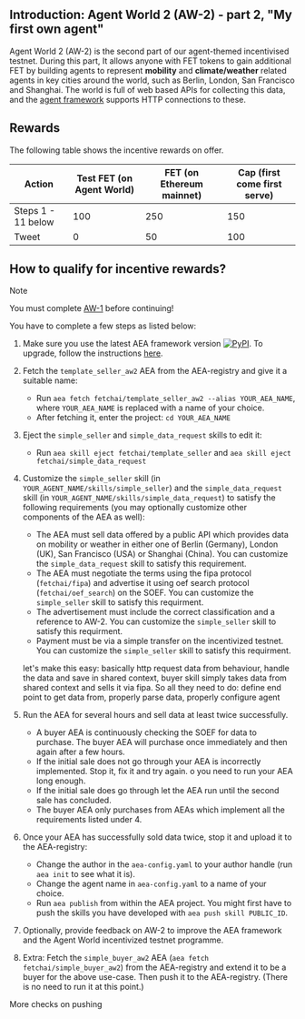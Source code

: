 ## Introduction: Agent World 2 (AW-2) - part 2, "My first own agent"

Agent World 2 (AW-2) is the second part of our agent-themed incentivised testnet. During this part, It allows anyone with FET tokens to gain additional FET by building agents to represent **mobility** and **climate/weather** related agents in key cities around the world, such as Berlin, London, San Francisco and Shanghai. The world is full of web based APIs for collecting this data, and the <a href="../../aea">agent framework</a> supports HTTP connections to these.

## Rewards

The following table shows the incentive rewards on offer.

Action             | Test FET (on Agent World)  | FET (on Ethereum mainnet) | Cap (first come first serve)
------------------ | -------------------------- | ------------------------- | ----------------------------
Steps 1 - 11 below | 100                        | 250                       | 150
Tweet              | 0                          | 50                        | 100

## How to qualify for incentive rewards?

<div class="admonition note">
  <p class="admonition-title">Note</p>
  <p>You must complete <a href="../quickstart-aw2">AW-1</a> before continuing!</p>
</div>

You have to complete a few steps as listed below:

1. Make sure you use the latest AEA framework version <a href="https://img.shields.io/pypi/v/aea" target="_blank"><img alt="PyPI" src="https://img.shields.io/pypi/v/aea" /></a>. To upgrade, follow the instructions <a href="../../aea/version" target="_blank">here</a>.

2. Fetch the `template_seller_aw2` AEA from the AEA-registry and give it a suitable name:

	- Run `aea fetch fetchai/template_seller_aw2 --alias YOUR_AEA_NAME`, where `YOUR_AEA_NAME` is replaced with a name of your choice.
	- After fetching it, enter the project: `cd YOUR_AEA_NAME`

3. Eject the `simple_seller` and `simple_data_request` skills to edit it:

	- Run `aea skill eject fetchai/template_seller` and `aea skill eject fetchai/simple_data_request`

4. Customize the `simple_seller` skill (in `YOUR_AGENT_NAME/skills/simple_seller`) and the `simple_data_request` skill (in `YOUR_AGENT_NAME/skills/simple_data_request`) to satisfy the following requirements (you may optionally customize other components of the AEA as well):

	- The AEA must sell data offered by a public API which provides data on mobility or weather in either one of Berlin (Germany), London (UK), San Francisco (USA) or Shanghai (China). You can customize the `simple_data_request` skill to satisfy this requirement.
	- The AEA must negotiate the terms using the fipa protocol (`fetchai/fipa`) and advertise it using oef search protocol (`fetchai/oef_search`) on the SOEF. You can customize the `simple_seller` skill to satisfy this requirment.
	- The advertisement must include the correct classification and a reference to AW-2. You can customize the `simple_seller` skill to satisfy this requirment.
	- Payment must be via a simple transfer on the incentivized testnet. You can customize the `simple_seller` skill to satisfy this requirment.

	let's make this easy: basically http request data from behaviour, handle the data and save in shared context, buyer skill simply takes data from shared context and sells it via fipa. So all they need to do: define end point to get data from, properly parse data, properly configure agent

5. Run the AEA for several hours and sell data at least twice successfully.

	- A buyer AEA is continuously checking the SOEF for data to purchase. The buyer AEA will purchase once immediately and then again after a few hours.
	- If the initial sale does not go through your AEA is incorrectly implemented. Stop it, fix it and try again.
	o you need to run your AEA long enough.
	- If the initial sale does go through let the AEA run until the second sale has concluded.
	- The buyer AEA only purchases from AEAs which implement all the requirements listed under 4.

6. Once your AEA has successfully sold data twice, stop it and upload it to the AEA-registry:

	- Change the author in the `aea-config.yaml` to your author handle (run `aea init` to see what it is).
	- Change the agent name in `aea-config.yaml` to a name of your choice.
	- Run `aea publish` from within the AEA project. You might first have to push the skills you have developed with `aea push skill PUBLIC_ID`.

7. Optionally, provide feedback on AW-2 to improve the AEA framework and the Agent World incentivized testnet programme.

8. Extra: Fetch the `simple_buyer_aw2` AEA (`aea fetch fetchai/simple_buyer_aw2`) from the AEA-registry and extend it to be a buyer for the above use-case. Then push it to the AEA-registry. (There is no need to run it at this point.)


More checks on pushing
